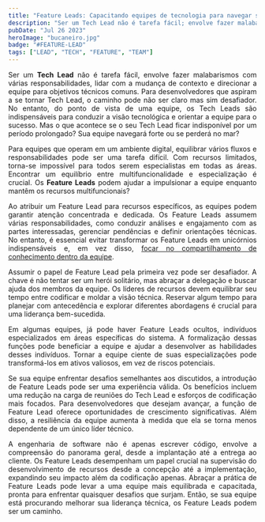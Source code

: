 ```yaml
---
title: "Feature Leads: Capacitando equipes de tecnologia para navegar sem problemas"
description: "Ser um Tech Lead não é tarefa fácil; envolve fazer malabarismos com várias responsabilidades, lidar com a mudança de contexto e direcionar a equipe para objetivos técnicos comuns."
pubDate: "Jul 26 2023"
heroImage: "bucaneiro.jpg"
badge: "#FEATURE-LEAD"
tags: ["LEAD", "TECH", "FEATURE", "TEAM"]
---
```


<p style="text-align: justify">
    Ser um <b>Tech Lead</b> não é tarefa fácil, envolve fazer malabarismos com várias responsabilidades, lidar com a mudança de contexto e direcionar a equipe para objetivos técnicos comuns.
    Para desenvolvedores que aspiram a se tornar Tech Lead, o caminho pode não ser claro mas sim desafiador. No entanto, do ponto de vista de uma equipe, os Tech Leads são indispensáveis para conduzir a visão tecnológica e orientar a equipe para o sucesso. Mas o que acontece se o seu Tech Lead ficar indisponível por um período prolongado? Sua equipe navegará forte ou se perderá no mar?
</p>

<p style="text-align: justify">
    Para equipes que operam em um ambiente digital, equilibrar vários fluxos e responsabilidades pode ser uma tarefa difícil. Com recursos limitados, torna-se impossível para todos serem especialistas em todas as áreas. Encontrar um equilíbrio entre multifuncionalidade e especialização é crucial. Os <b>Feature Leads</b> podem ajudar a impulsionar a equipe enquanto mantêm os recursos multifuncionais?
</p>

<p style="text-align: justify">
    Ao atribuir um Feature Lead para recursos específicos, as equipes podem garantir atenção concentrada e dedicada. Os Feature Leads assumem várias responsabilidades, como conduzir análises e engajamento com as partes interessadas, gerenciar pendências e definir orientações técnicas. No entanto, é essencial evitar transformar os Feature Leads em unicórnios indispensáveis e, em vez disso, <u>focar no compartilhamento de conhecimento dentro da equipe</u>.
</p>

<p style="text-align: justify">
    Assumir o papel de Feature Lead pela primeira vez pode ser desafiador. A chave é não tentar ser um herói solitário, mas abraçar a delegação e buscar ajuda dos membros da equipe. Os líderes de recursos devem equilibrar seu tempo entre codificar e moldar a visão técnica. Reservar algum tempo para planejar com antecedência e explorar diferentes abordagens é crucial para uma liderança bem-sucedida.
</p>

<p style="text-align: justify">
    Em algumas equipes, já pode haver Feature Leads ocultos, indivíduos especializados em áreas específicas do sistema. A formalização dessas funções pode beneficiar a equipe e ajudar a desenvolver as habilidades desses indivíduos. Tornar a equipe ciente de suas especializações pode transformá-los em ativos valiosos, em vez de riscos potenciais.
</p>

<p style="text-align: justify">
    Se sua equipe enfrentar desafios semelhantes aos discutidos, a introdução de Feature Leads pode ser uma experiência válida. Os benefícios incluem uma redução na carga de reuniões do Tech Lead e esforços de codificação mais focados. Para desenvolvedores que desejam avançar, a função de Feature Lead oferece oportunidades de crescimento significativas. Além disso, a resiliência da equipe aumenta à medida que ela se torna menos dependente de um único líder técnico.
</p>

<p style="text-align: justify">
    A engenharia de software não é apenas escrever código, envolve a compreensão do panorama geral, desde a implantação até a entrega ao cliente. Os Feature Leads desempenham um papel crucial na supervisão do desenvolvimento de recursos desde a concepção até a implementação, expandindo seu impacto além da codificação apenas. Abraçar a prática de Feature Leads pode levar a uma equipe mais equilibrada e capacitada, pronta para enfrentar quaisquer desafios que surjam. Então, se sua equipe está procurando melhorar sua liderança técnica, os Feature Leads podem ser um caminho.
</p>